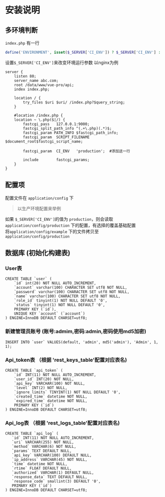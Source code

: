 # 安装说明

## 多环境判断
`index.php` 有一行
```php
define('ENVIRONMENT', isset($_SERVER['CI_ENV']) ? $_SERVER['CI_ENV'] : 'development');
```
设置`$_SERVER['CI_ENV']`来改变环境运行参数
以nginx为例
```
server {
    listen 80;
    server_name abc.com;
    root /data/www/vue-pro/api;
    index index.php;

    location / {
        try_files $uri $uri/ /index.php?$query_string;
    }

    #location /index.php {
    location ~ \.php($|/) {
        fastcgi_pass   127.0.0.1:9000;
        fastcgi_split_path_info ^(.+\.php)(.*)$;
        fastcgi_param PATH_INFO $fastcgi_path_info;
        fastcgi_param  SCRIPT_FILENAME   $document_root$fastcgi_script_name;

        fastcgi_param  CI_ENV   'production';  #添加这一行
        
        include        fastcgi_params;
    } 
}
```

## 配置项
配置文件在 `application/config` 下
> 以生产环境配置来举例   

如果 `$_SERVER['CI_ENV']`的值为 `production`，则会读取 `application/config/production` 下的配置，有选择的覆盖基础配置   
将`application/config/example` 下的文件拷贝至 `application/config/production`


## 数据库 (初始化构建表)

### User表 
```
CREATE TABLE `user` (
    `id` int(20) NOT NULL AUTO_INCREMENT,
    `account` varchar(100) CHARACTER SET utf8 NOT NULL,
    `password` varchar(100) CHARACTER SET utf8 NOT NULL,
    `name` varchar(100) CHARACTER SET utf8 NOT NULL,
    `role_id` tinyint(1) NOT NULL DEFAULT '0',
    `status` tinyint(1) NOT NULL DEFAULT '0',
    PRIMARY KEY (`id`),
    UNIQUE KEY `account` (`account`)
) ENGINE=InnoDB DEFAULT CHARSET=utf8;
```
### 新建管理员账号  (账号:admim,密码:admin,密码使用md5加密)
```
INSERT INTO `user` VALUES(default, 'admin', md5('admin'), 'Admin', 1, 1);
```

### Api_token表 （根据 'rest_keys_table'配置对应表名) 
```
CREATE TABLE `api_token` (
    `id` INT(11) NOT NULL AUTO_INCREMENT,
    `user_id` INT(20) NOT NULL,
    `api_key` VARCHAR(100) NOT NULL,
    `level` INT(2) NOT NULL,
    `ignore_limits` TINYINT(1) NOT NULL DEFAULT '0',
    `created_time` datetime NOT NULL,
    `expired_time` datetime NOT NULL,
    PRIMARY KEY (`id`)
) ENGINE=InnoDB DEFAULT CHARSET=utf8;
```

### Api_log表 （根据 'rest_logs_table'配置对应表名) 

```
CREATE TABLE `api_log` (
   `id` INT(11) NOT NULL AUTO_INCREMENT,
   `uri` VARCHAR(255) NOT NULL,
   `method` VARCHAR(6) NOT NULL,
   `params` TEXT DEFAULT NULL,
   `api_key` VARCHAR(100) DEFAULT NULL,
   `ip_address` VARCHAR(45) NOT NULL,
   `time` datetime NOT NULL,
   `rtime` FLOAT DEFAULT NULL,
   `authorized` VARCHAR(1) DEFAULT NULL,
   `response_data` TEXT DEFAULT NULL,
   `response_code` smallint(3) DEFAULT '0',
   PRIMARY KEY (`id`)
) ENGINE=InnoDB DEFAULT CHARSET=utf8;
```